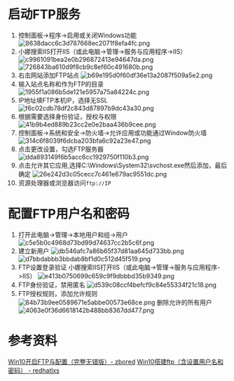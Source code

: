 # 启动FTP服务
1. 控制面板->程序->启用或关闭Windows功能
![8638dacc6c3d787668ec2071f8efa4fc.png](https://raw.githubusercontent.com/mervynlam/Pictures/master/20200821112646.png)
2. 小娜搜索IIS打开IIS（或此电脑->管理->服务与应用程序->IIS）
![c9961091bea2e0b296872413e94647da.png](https://raw.githubusercontent.com/mervynlam/Pictures/master/20200821112718.png)
![726843ba610d9f8cb9c8ef60c491680b.png](https://raw.githubusercontent.com/mervynlam/Pictures/master/20200821112743.png)
3. 右击网站添加FTP站点
![b69e195d0f60df36e13a2087f509a5e2.png](https://raw.githubusercontent.com/mervynlam/Pictures/master/20200821112803.png)
4. 输入站点名称和作为FTP的目录
![1955f1a086b5de121e5957a75a84224c.png](https://raw.githubusercontent.com/mervynlam/Pictures/master/20200821112820.png)
5. IP地址填FTP本机IP，选择无SSL
![f6c02cdb78df2c843d87897b9dc43a30.png](https://raw.githubusercontent.com/mervynlam/Pictures/master/20200821113901.png)
6. 根据需要选择身份验证，授权与权限
![41b9b4ed889b23cc2e0e2baa436b9cee.png](https://raw.githubusercontent.com/mervynlam/Pictures/master/20200821113847.png)
7. 控制面板->系统和安全->防火墙->允许应用或功能通过Window防火墙
![314c6f8039f6dcba203bfa6c92a23e47.png](https://raw.githubusercontent.com/mervynlam/Pictures/master/20200821113931.png)
8. 点击更改设置，勾选FTP服务器
![dda893149f6b5acc6cc1929750f110b3.png](https://raw.githubusercontent.com/mervynlam/Pictures/master/20200821113953.png)
9. 点击允许其它应用,选择C:\Windows\System32\svchost.exe然后添加，最后确定
![26e242d3c05cecc7c461e679ac9551dc.png](https://raw.githubusercontent.com/mervynlam/Pictures/master/20200821114009.png)
10. 资源处理器或浏览器访问`ftp://IP`
# 配置FTP用户名和密码
1. 打开此电脑->管理->本地用户和组->用户
![c5e5b0c4968d73bd99d74637cc2b5c6f.png](https://raw.githubusercontent.com/mervynlam/Pictures/master/20200821122241.png)
2. 建立新用户
![db546afc7a86b65f37d81aa645d733bb.png](https://raw.githubusercontent.com/mervynlam/Pictures/master/20200821122238.png)
![d7bbdabbb3bbdab8bf1d0c512d45f519.png](https://raw.githubusercontent.com/mervynlam/Pictures/master/20200821122235.png)
3. FTP设置登录验证
    小娜搜索IIS打开IIS（或此电脑->管理->服务与应用程序->IIS）
    ![e413b0750699c659c9f9dbbbd35b9349.png](https://raw.githubusercontent.com/mervynlam/Pictures/master/20200821122231.png)
4. FTP身份验证，禁用匿名
![d539c08ccf4befcf9c84e55334f21c18.png](https://raw.githubusercontent.com/mervynlam/Pictures/master/20200821122227.png)
5. FTP授权规则，添加允许规则
![84b73b9ee0589671e5abbe00573e68ce.png](https://raw.githubusercontent.com/mervynlam/Pictures/master/20200821122224.png)
删除允许的所有用户
![4063e0f36d6618142b488bb8367dd477.png](https://raw.githubusercontent.com/mervynlam/Pictures/master/20200821122219.png)

# 参考资料
[Win10开启FTP与配置（完整无错版）- zbored](https://blog.csdn.net/qq_34610293/article/details/79210539)
[Win10搭建ftp（含设置用户名和密码） - redhatlxs](https://blog.csdn.net/liu1123055728/article/details/94627962)